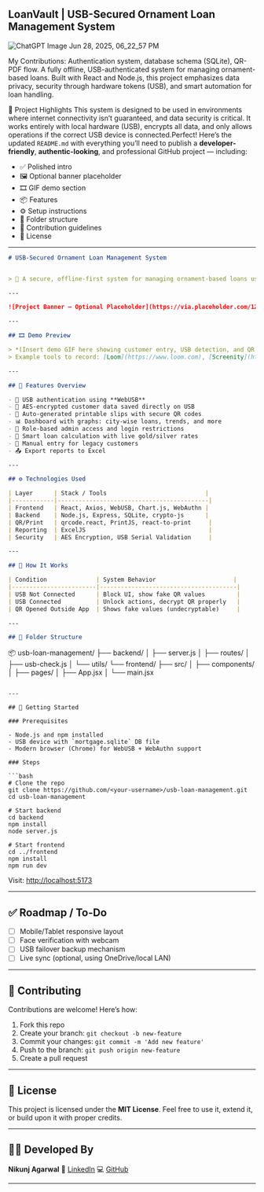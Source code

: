 ## LoanVault | USB-Secured Ornament Loan Management System
![ChatGPT Image Jun 28, 2025, 06_22_57 PM](https://github.com/user-attachments/assets/81963d58-e40d-46b7-aca8-436e3ba5fee1)

My Contributions: Authentication system, database schema (SQLite), QR-PDF flow.
A fully offline, USB-authenticated system for managing ornament-based loans. Built with React and Node.js, this project emphasizes data privacy, security through hardware tokens (USB), and smart automation for loan handling.

🧩 Project Highlights
This system is designed to be used in environments where internet connectivity isn’t guaranteed, and data security is critical. It works entirely with local hardware (USB), encrypts all data, and only allows operations if the correct USB device is connected.Perfect! Here’s the updated `README.md` with everything you’ll need to publish a **developer-friendly**, **authentic-looking**, and professional GitHub project — including:

* ✅ Polished intro
* 🖼️ Optional banner placeholder
* 🎞️ GIF demo section
* 📦 Features
* ⚙️ Setup instructions
* 📁 Folder structure
* 🤝 Contribution guidelines
* 🪪 License

---

```markdown
# USB-Secured Ornament Loan Management System


> 🔐 A secure, offline-first system for managing ornament-based loans using USB hardware authentication, AES encryption, and biometric login. Fully built with React, Node.js, and SQLite.

---

![Project Banner – Optional Placeholder](https://via.placeholder.com/1200x400.png?text=USB+Loan+Management+System+%7C+React+%2B+Node+%2B+SQLite)

---

## 🎞️ Demo Preview

> *(Insert demo GIF here showing customer entry, USB detection, and QR slip generation)*  
> Example tools to record: [Loom](https://www.loom.com), [Screenity](https://chrome.google.com/webstore/detail/screenity-screen-recorder/), [OBS Studio](https://obsproject.com)

---

## 🔧 Features Overview

- 🔌 USB authentication using **WebUSB**
- 🔐 AES-encrypted customer data saved directly on USB
- 🧾 Auto-generated printable slips with secure QR codes
- 📊 Dashboard with graphs: city-wise loans, trends, and more
- 👤 Role-based admin access and login restrictions
- 🧠 Smart loan calculation with live gold/silver rates
- 📁 Manual entry for legacy customers
- 📤 Export reports to Excel

---

## ⚙️ Technologies Used

| Layer      | Stack / Tools                            |
|------------|-------------------------------------------|
| Frontend   | React, Axios, WebUSB, Chart.js, WebAuthn |
| Backend    | Node.js, Express, SQLite, crypto-js      |
| QR/Print   | qrcode.react, PrintJS, react-to-print     |
| Reporting  | ExcelJS                                   |
| Security   | AES Encryption, USB Serial Validation     |

---

## 🧪 How It Works

| Condition              | System Behavior                      |
|------------------------|---------------------------------------|
| USB Not Connected      | Block UI, show fake QR values         |
| USB Connected          | Unlock actions, decrypt QR properly   |
| QR Opened Outside App  | Shows fake values (undecryptable)     |

---

## 🧭 Folder Structure

```

📦 usb-loan-management/
├── backend/
│   ├── server.js
│   ├── routes/
│   ├── usb-check.js
│   └── utils/
└── frontend/
├── src/
│   ├── components/
│   ├── pages/
│   ├── App.jsx
│   └── main.jsx

````

---

## 🚀 Getting Started

### Prerequisites

- Node.js and npm installed
- USB device with `mortgage.sqlite` DB file
- Modern browser (Chrome) for WebUSB + WebAuthn support

### Steps

```bash
# Clone the repo
git clone https://github.com/<your-username>/usb-loan-management.git
cd usb-loan-management

# Start backend
cd backend
npm install
node server.js

# Start frontend
cd ../frontend
npm install
npm run dev
````

Visit: [http://localhost:5173](http://localhost:5173)

---

## ✅ Roadmap / To-Do

* [ ] Mobile/Tablet responsive layout
* [ ] Face verification with webcam
* [ ] USB failover backup mechanism
* [ ] Live sync (optional, using OneDrive/local LAN)

---

## 🤝 Contributing

Contributions are welcome! Here’s how:

1. Fork this repo
2. Create your branch: `git checkout -b new-feature`
3. Commit your changes: `git commit -m 'Add new feature'`
4. Push to the branch: `git push origin new-feature`
5. Create a pull request

---

## 🪪 License

This project is licensed under the **MIT License**.
Feel free to use it, extend it, or build upon it with proper credits.

---

## 👨‍💻 Developed By

**Nikunj Agarwal**
🔗 [LinkedIn](https://www.linkedin.com/in/nikunj-agarwal-326b562a4)
💻 [GitHub](https://github.com/nikunj-10)

---

```


